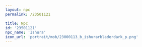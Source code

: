 ```yaml
---
layout: npc
permalink: /23501121

title: Npc
id: '23501121'
npc_name: 'Ishura'
icon_url: 'portrait/mob/23000113_b_ishurarbladerdark_p.png'
---
```

